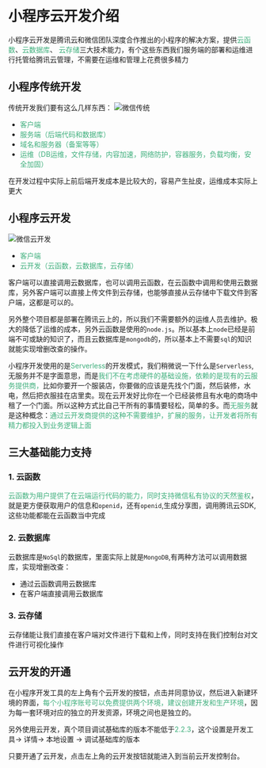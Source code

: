 # 小程序云开发介绍
小程序云开发是腾讯云和微信团队深度合作推出的小程序的解决方案，提供<font color=#3eaf7c>云函数</font>、<font color=#3eaf7c>云数据库</font>、 <font color=#3eaf7c>云存储</font>三大技术能力，有个这些东西我们服务端的部署和运维进行托管给腾讯云管理，不需要在运维和管理上花费很多精力

## 小程序传统开发
传统开发我们要有这么几样东西：
<img :src="$withBase('/weixin_chuantong.png')" alt="微信传统">

+ <font color=#3eaf7c>客户端</font>
+ <font color=#3eaf7c>服务端（后端代码和数据库）</font>
+ <font color=#3eaf7c>域名和服务器（备案等等）</font>
+ <font color=#3eaf7c>运维（DB运维，文件存储，内容加速，网络防护，容器服务，负载均衡，安全加固）</font>

在开发过程中实际上前后端开发成本是比较大的，容易产生扯皮，运维成本实际上更大

## 小程序云开发
<img :src="$withBase('/weixin_yunkaifa.png')" alt="微信云开发">

+ <font color=#3eaf7c>客户端</font>
+ <font color=#3eaf7c>云开发（云函数，云数据库，云存储）</font>

客户端可以直接调用云数据库，也可以调用云函数，在云函数中调用和使用云数据库，另外客户端可以直接上传文件到云存储，也能够直接从云存储中下载文件到客户端，这都是可以的。

另外整个项目都是部署在腾讯云上的，所以我们不需要额外的运维人员去维护。极大的降低了运维的成本，另外云函数是使用的`node.js`。所以基本上`node`已经是前端不可或缺的知识了，而且云数据库是`mongodb`的，所以基本上不需要`sql`的知识就能实现增删改查的操作。

小程序开发使用的是<font color=#3eaf7c>Serverless</font>的开发模式，我们稍微说一下什么是`Serverless`,无服务并不是字面意思，而是<font color=#3eaf7c>我们不在考虑硬件的基础设施，依赖的是现有的云服务提供商，</font>比如你要开一个服装店，你要做的应该是先找个门面，然后装修，水电，然后把衣服挂在店里卖。现在云开发好比你在一个已经装修且有水电的商场中租了一个门面。所以这种方式比自己干所有的事情要轻松，简单的多。而<font color=#3eaf7c>无服务</font>就是这种概念：<font color=#3eaf7c>通过云开发商提供的这种不需要维护，扩展的服务，让开发者将所有精力都投入到业务逻辑上面</font>

## 三大基础能力支持

### 1. 云函数
<font color=#3eaf7c>云函数为用户提供了在云端运行代码的能力，同时支持微信私有协议的天然鉴权</font>，就是更方便获取用户的信息和`openid`，还有`openid`,生成分享图，调用腾讯云SDK,这些功能都能在云函数当中完成

### 2. 云数据库
云数据库是`NoSql`的数据库，里面实际上就是`MongoDB`,有两种方法可以调用数据库，实现增删改查：
+ 通过云函数调用云数据库
+ 在客户端直接调用云数据库

### 3. 云存储
云存储能让我们直接在客户端对文件进行下载和上传，同时支持在我们控制台对文件进行可视化操作

## 云开发的开通
在小程序开发工具的左上角有个云开发的按钮，点击并同意协议，然后进入新建环境的界面，<font color=#3eaf7c>每个小程序账号可以免费提供两个环境，建议创建开发和生产环境</font>，因为每一套环境对应的独立的开发资源，环境之间也是独立的。

另外使用云开发，真个项目调试基础库的版本不能低于<font color=#3eaf7c>2.2.3</font>，这个设置是开发工具-> 详情-> 本地设置 -> 调试基础库的版本

只要开通了云开发，点击左上角的云开发按钮就能进入到当前云开发控制台。
